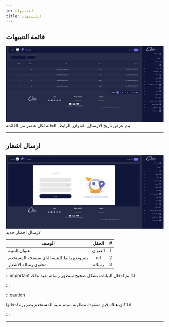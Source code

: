 ```yaml
---
id: التنبيهات
title: التنبيهات
---
```


## قائمة التنبيهات

<img src='../imgs/notific1.png'/>
 يتم عرض تاريخ الارسال, العنوان, الرابط, الحالة لكل عنصر من القائمة

---

## ارسال اشعار

<img src='../imgs/notificsend.png'/>
لارسال اخطار جديد

| الوصف | الحقل |   # |
| ----- | :---: | --: |
| عنوان التنبيه| العنوان | 1 |
| يتم وضع رابط التنبيه الذي سيفتحه المستخدم | url | 2 |
| محتوى رسالة الاشعار | رسالة | 3 |

:::important
اذا تم ادخال البيانات بشكل صحيح ستظهر رسالة تفيد بذلك

:::

:::caution

اذا كان هناك قيم مفقودة مطلوبة سيتم تنبيه المستخدم بضرورة ادخالها

:::

---